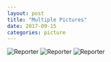 ```yaml
---
layout: post
title: "Multiple Pictures"
date: 2017-09-15
categories: picture
---
```

<link href="/css/posts.css" type="text/css" rel="stylesheet">
<link href="/css/photos.css" type="text/css" rel="stylesheet">
<img data-src="/assets/pictures/3.jpg"
 class="lazyload" alt="Reporter">
 <img data-src="/assets/pictures/4.jpg"
  class="lazyload" alt="Reporter">
  <img data-src="/assets/pictures/5.jpg"
   class="lazyload" alt="Reporter">
